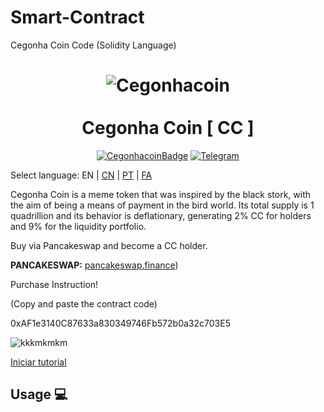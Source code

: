# Smart-Contract
Cegonha Coin Code (Solidity Language)


<h1 align="center">
<img src="https://i.ibb.co/1mm3bM9/Cegonhacoin.png" alt="Cegonhacoin" border="0">
<br/><br/>
Cegonha Coin [ CC ]  
</h1>

<div align="center">

[![CegonhacoinBadge](https://img.shields.io/badge/Cegonha-Coin-yellow.svg)](https://cegonhacoin.com)
[![Telegram](https://img.shields.io/badge/Tele-gram-yellow.svg)](https://t.me/cegonhacoin)

</div>

Select language: EN | [CN](./README_zh_CN.md) | [PT](./README_pt_BR.md) | [FA](./README_fa_IR.md)

Cegonha Coin is a meme token that was inspired by the black stork, with the aim of being a means of payment in the bird world. Its total supply is 1 quadrillion and its behavior is deflationary, generating 2% CC for holders and 9% for the liquidity portfolio.

Buy via Pancakeswap and become a CC holder.

**PANCAKESWAP:** [pancakeswap.finance](https://pancakeswap.finance/))

Purchase Instruction!

(Copy and paste the contract code)

0xAF1e3140C87633a830349746Fb572b0a32c703E5

<img src="https://i.ibb.co/CHFpjBs/kkkmkmkm.png" alt="kkkmkmkm" border="0">


<a href="https://www.youtube.com/watch?v=UuSSjxMcIOQ&t=21s" rel="nofollow">Iniciar tutorial</a>

## Usage 💻
